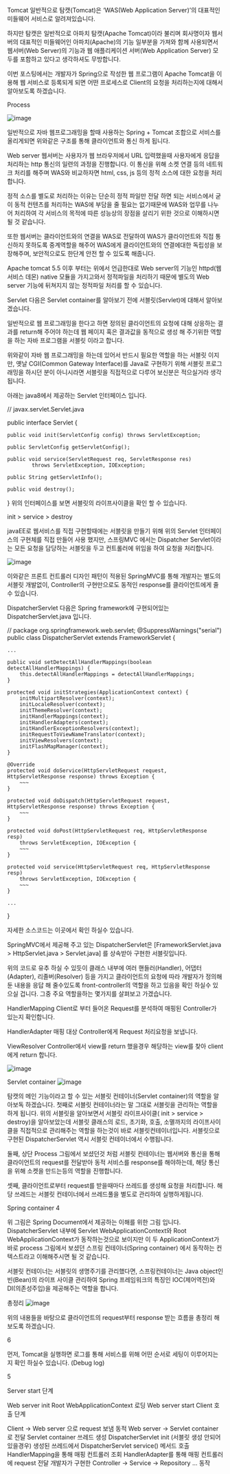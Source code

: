 Tomcat
일반적으로 탐캣(Tomcat)은 ‘WAS(Web Application Server)’의 대표적인 미들웨어 서비스로 알려져있습니다.

하지만 탐캣은 일반적으로 아파치 탐캣(Apache Tomcat)이라 불리며 회사명이자 웹서버의 대표적인 미들웨어인 아파치(Apache)의 기능 일부분을 가져와 함께 사용되면서 웹서버(Web Server)의 기능과 웹 애플리케이션 서버(Web Application Server) 모두를 포함하고 있다고 생각하셔도 무방합니다.

이번 포스팅에서는 개발자가 Spring으로 작성한 웹 프로그램이 Apache Tomcat을 이용해 웹 서비스로 등록되게 되면 어떤 프로세스로 Client의 요청을 처리하는지에 대해서 알아보도록 하겠습니다.

Process

![image](https://user-images.githubusercontent.com/79262461/138560492-f9900b37-f959-4daa-8da6-49ea4f31be76.png)



일반적으로 자바 웹프로그래밍을 할때 사용하는 Spring + Tomcat 조합으로 서비스를 올리게되면 위와같은 구조를 통해 클라이언트와 통신 하게 됩니다.

Web server
웹서버는 사용자가 웹 브라우저에서 URL 입력했을때 사용자에게 응답을 처리하는 http 통신의 일련의 과정을 진행합니다. 이 통신을 위해 소켓 연결 등의 네트워크 처리를 해주며 WAS와 비교하자면 html, css, js 등의 정적 소스에 대한 요청을 처리합니다.

정적 소스를 별도로 처리하는 이유는 단순히 정적 파일만 전달 하면 되는 서비스에서 굳이 동적 컨텐츠를 처리하는 WAS에 부담을 줄 필요는 없기때문에 WAS와 업무를 나누어 처리하여 각 서비스의 목적에 따른 성능상의 장점을 살리기 위한 것으로 이해하시면 될 것 같습니다.


 
또한 웹서버는 클라이언트와의 연결을 WAS로 전달하여 WAS가 클라이언트와 직접 통신하지 못하도록 중계역할을 해주어 WAS에게 클라이언트와의 연결에대한 독립성을 보장해주며, 보안적으로도 한단계 안전 할 수 있도록 해줍니다.

Apache tomcat 5.5 이후 부터는 위에서 언급한대로 Web server의 기능인 httpd(웹서비스 데몬) native 모듈을 가지고와서 정적파일을 처리하기 때문에 별도의 Web server 기능에 뒤쳐지지 않는 정적파일 처리를 할 수 있습니다.

Servlet
다음은 Servlet container를 알아보기 전에 서블릿(Servlet)에 대해서 알아보겠습니다.

일반적으로 웹 프로그래밍을 한다고 하면 정의된 클라이언트의 요청에 대해 상응하는 결과를 return해 주어야 하는데 웹 페이지 혹은 결과값을 동적으로 생성 해 주기위한 역할을 하는 자바 프로그램을 서블릿 이라고 합니다.

위와같이 자바 웹 프로그래밍을 하는데 있어서 반드시 필요한 역할을 하는 서블릿 이지만, 옛날 CGI(Common Gateway Interface)를 Java로 구현하기 위해 서블릿 프로그래밍을 하시던 분이 아니시라면 서블릿을 직접적으로 다루어 보신분은 적으실거라 생각됩니다.

아래는 java8에서 제공하는 Servlet 인터페이스 입니다.

// javax.servlet.Servlet.java

public interface Servlet {

    public void init(ServletConfig config) throws ServletException;

    public ServletConfig getServletConfig();

    public void service(ServletRequest req, ServletResponse res)
            throws ServletException, IOException;

    public String getServletInfo();

    public void destroy();
}
위의 인터페이스를 보면 서블릿의 라이프사이클을 확인 할 수 있습니다.

init > service > destroy

javaEE로 웹서비스를 직접 구현할때에는 서블릿을 만들기 위해 위의 Servlet 인터페이스의 구현체를 직접 만들어 사용 했지만, 스프링MVC 에서는 Dispatcher Servlet이라는 모든 요청을 담당하는 서블릿을 두고 컨트롤러에 위임을 하여 요청을 처리합니다.


![image](https://user-images.githubusercontent.com/79262461/138560439-7ea7c810-e619-42f6-ad04-251131f8deba.png)


이와같은 프론트 컨트롤러 디자인 패턴이 적용된 SpringMVC를 통해 개발자는 별도의 서블릿 개발없이, Controller의 구현만으로도 동적인 response를 클라이언트에게 줄 수 있습니다.

DispatcherServlet
다음은 Spring framework에 구현되어있는 DispatcherServlet.java 입니다.

// package org.springframework.web.servlet;
@SuppressWarnings("serial")
public class DispatcherServlet extends FrameworkServlet {
	
    ...

	public void setDetectAllHandlerMappings(boolean detectAllHandlerMappings) {
		this.detectAllHandlerMappings = detectAllHandlerMappings;
	}

	protected void initStrategies(ApplicationContext context) {
		initMultipartResolver(context);
		initLocaleResolver(context);
		initThemeResolver(context);
		initHandlerMappings(context);
		initHandlerAdapters(context);
		initHandlerExceptionResolvers(context);
		initRequestToViewNameTranslator(context);
		initViewResolvers(context);
		initFlashMapManager(context);
	}

	@Override
	protected void doService(HttpServletRequest request, HttpServletResponse response) throws Exception {
        ~~~
	}

	protected void doDispatch(HttpServletRequest request, HttpServletResponse response) throws Exception {
        ~~~
	}

    protected void doPost(HttpServletRequest req, HttpServletResponse resp)
        throws ServletException, IOException {
        ~~~
    }

    protected void service(HttpServletRequest req, HttpServletResponse resp)
        throws ServletException, IOException {
        ~~~
    }

    ...
}


자세한 소스코드는 이곳에서 확인 하실수 있습니다.

SpringMVC에서 제공해 주고 있는 DispatcherServlet은 [FrameworkServlet.java > HttpServlet.java > Servlet.java] 를 상속받아 구현한 서블릿입니다.

위의 코드로 유추 하실 수 있듯이 클래스 내부에 여러 핸들러(Handler), 어댑터(Adapter), 리졸버(Resolver) 등을 가지고 클라이언트의 요청에 따라 개발자가 정의해 둔 내용을 응답 해 줄수있도록 front-controller의 역할을 하고 있음을 확인 하실수 있으실 겁니다. 그중 주요 역할을하는 몇가지를 살펴보고 가겠습니다.

HandlerMapping
Client로 부터 들어온 Request를 분석하여 매핑된 Controller가 있는지 확인합니다.

HandlerAdapter
매핑 대상 Controller에게 Request 처리요청을 보냅니다.

ViewResolver
Controller에서 view를 return 했을경우 해당하는 view를 찾아 client에게 return 합니다.

![image](https://user-images.githubusercontent.com/79262461/138560480-abd039cb-ea4d-4a47-bdc9-0ab1ff2fbda8.png)


Servlet container
![image](https://user-images.githubusercontent.com/79262461/138560525-67ead38e-ea8c-4f9d-a954-ffe317678b3f.png)

탐캣의 메인 기능이라고 할 수 있는 서블릿 컨테이너(Servlet container)의 역할을 알아보독 하겠습니다. 첫째로 서블릿 컨테이너라는 말 그대로 서블릿을 관리하는 역할을 하게 됩니다. 위의 서블릿을 알아보면서 서블릿 라이프사이클( init > service > destroy)을 알아보았는데 서블릿 클래스의 로드, 초기화, 호출, 소멸까지의 라이프사이클을 직접적으로 관리해주는 역할을 하는것이 바로 서블릿컨테이너입니다. 서블릿으로 구현된 DispatcherServlet 역시 서블릿 컨테이너에서 수행됩니다.

둘째, 상단 Process 그림에서 보셨던것 처럼 서블릿 컨테이너는 웹서버와 통신을 통해 클라이언트의 request를 전달받아 동적 서비스를 response를 해야하는데, 해당 통신을 위해 소켓을 만드는등의 역할을 진행합니다.


 
셋째, 클라이언트로부터 request를 받을때마다 쓰레드를 생성해 요청을 처리합니다. 해당 쓰레드는 서블릿 컨테이너에서 쓰레드풀을 별도로 관리하여 실행하게됩니다.

Spring container
4

위 그림은 Spring Document에서 제공하는 이해를 위한 그림 입니다. DispatcherServlet 내부에 Servlet WebApplicationContext와 Root WebApplicationContext가 동작하는것으로 보이지만 이 두 ApplicationContext가 바로 process 그림에서 보셨던 스프링 컨테이너(Spring container) 에서 동작하는 컨텍스트라고 이해해주시면 될 것 같습니다.

서블릿 컨테이너는 서블릿의 생명주기를 관리했다면, 스프링컨테이너는 Java object인 빈(Bean)의 라이프 사이클 관리하여 Spring 프레임워크의 특징인 IOC(제어역전)와 DI(의존성주입)을 제공해주는 역할을 합니다.

총정리
![image](https://user-images.githubusercontent.com/79262461/138560534-d4408447-5309-4b57-b2bb-60cfc4b495d7.png)


위의 내용들을 바탕으로 클라이언트의 request부터 response 받는 흐름을 총정리 해보도록 하겠습니다.

6

먼저, Tomcat을 실행하면 로그를 통해 서비스를 위해 어떤 순서로 세팅이 이루어지는지 확인 하실수 있습니다. (Debug log)

5

Server start 단계

Web server init
Root WebApplicationContext 로딩
Web server start
Client 호출 단계

Client -> Web server 으로 request 보냄
동적 Web server -> Servlet container로 전달
Servlet container 쓰레드 생성
DispatcherServlet init (서블릿 생성 안되어 있을경우)
생성된 쓰레드에서 DispatcherServlet service() 메서드 호출
HandlerMapping을 통해 매핑 컨트롤러 조회
HandlerAdapter를 통해 매핑 컨트롤러에 request 전달
개발자가 구현한 Controller -> Service -> Repository … 동작

